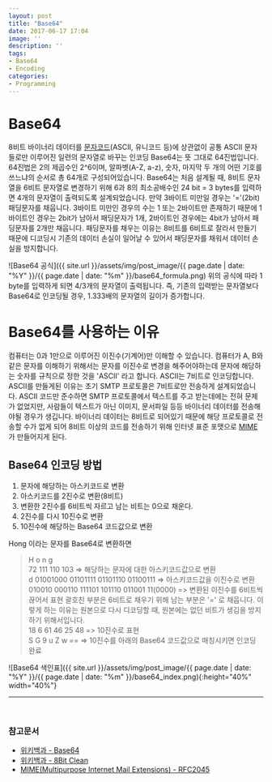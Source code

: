 ```yaml
---
layout: post
title: "Base64"
date: 2017-06-17 17:04
image: ''
description: ''
tags:
- Base64
- Encoding
categories:
- Programming
---
```


# Base64
8비트 바이너리 데이터를 [문자코드](https://ko.wikipedia.org/wiki/%EB%AC%B8%EC%9E%90_%EC%9D%B8%EC%BD%94%EB%94%A9)(ASCII, 유니코드 등)에 상관없이 공통 ASCII 문자들로만 이루어진 일련의 문자열로 바꾸는 인코딩
Base64는 뜻 그대로 64진법입니다.
64진법은 2의 제곱수인 2^6이며, 알파벳(A-Z, a-z), 숫자, 마지막 두 개의 어떤 기호를 쓰느냐의 순서로 총 64개로 구성되어있습니다.
Base64는 처음 설계될 때, 8비트 문자열을 6비트 문자열로 변경하기 위해 6과 8의 최소공배수인 24 bit = 3 bytes를 입력하면 4개의 문자열이 출력되도록 설계되었습니다.
만약 3바이트 미만일 경우는 '='(2bit) 패딩문자를 채웁니다. 3바이트 미만인 경우의 수는 1 또는 2바이트만 존재하기 때문에 1바이트인 경우는 2bit가 남아서 패딩문자가 1개, 2바이트인 경우에는 4bit가 남아서 패딩문자를 2개만 채웁니다. 패딩문자를 채우는 이유는 8비트를 6비트로 잘라서 만들기 때문에 디코딩시 기존의 데이터 손실이 일어날 수 있어서 패딩문자를 채워서 데이터 손실을 방지합니다.

![Base64 공식]({{ site.url }}/assets/img/post_image/{{ page.date | date: "%Y" }}/{{ page.date | date: "%m" }}/base64_formula.png)
위의 공식에 따라 1 byte를 입력하게 되면 4/3개의 문자열이 출력됩니다. 즉, 기존의 입력받는 문자열보다 Base64로 인코딩될 경우, 1.333배의 문자열의 길이가 증가합니다.

# Base64를 사용하는 이유
컴퓨터는 0과 1만으로 이루어진 이진수(기계어)만 이해할 수 있습니다. 컴퓨터가 A, B와 같은 문자를 이해하기 위해서는 문자를 이진수로 변경을 해주어야하는데 문자에 해당하는 숫자를 규칙으로 정한 것을 'ASCII' 라고 합니다. ASCII는 7비트로 인코딩합니다. ASCII를 만들게된 이유는 초기 SMTP 프로토콜은 7비트로만 전송하게 설계되었습니다. ASCII 코드만 준수하면 SMTP 프로토콜에서 텍스트를 주고 받는데에는 전혀 문제가 없었지만, 사람들이 텍스트가 아닌 이미지, 문서파일 등등 바이너리 데이터를 전송해야될 경우가 생깁니다. 바이너리 데이터는 8비트로 되어있기 때문에 해당 프로토콜로 전송할 수가 없게 되어 8비트 이상의 코드를 전송하기 위해 인터넷 표준 포맷으로 [MIME](https://ko.wikipedia.org/wiki/MIME)가 만들어지게 된다.


## Base64 인코딩 방법
1. 문자에 해당하는 아스키코드로 변환
2. 아스키코드를 2진수로 변환(8비트)
3. 변환한 2진수를 6비트씩 자르고 남는 비트는 0으로 채운다.
4. 2진수를 다시 10진수로 변환
5. 10진수에 해당하는 Base64 코드값으로 변환

Hong 이라는 문자를 Base64로 변환하면

>  H   o   n   g <br/>
> 72 111 110 103 => 해당하는 문자에 대한 아스키코드값으로 변환 <br/> d
01001000 01101111 01101110 01100111 => 아스키코드값을 이진수로 변환 <br/>
010010 000110 111101 101110 011001 11(0000) => 변환된 이진수를 6비트씩 끊어서 표현 괄호친 부분은 6비트로 채우기 위해 남는 부분은 '=' 로 채웁니다. 이렇게 하는 이유는 원본으로 다시 디코딩할 때, 원본에는 없던 비트가 생김을 방지하기 위해서입니다. <br/>
18 6 61 46 25 48 => 10진수로 표현 <br/>
S G 9 u Z w == => 10진수를 아래의 Base64 코드값으로 매칭시키면 인코딩 완료 <br/>

![Base64 색인표]({{ site.url }}/assets/img/post_image/{{ page.date | date: "%Y" }}/{{ page.date | date: "%m" }}/base64_index.png){:height="40%" width="40%"}




--------------------------------
<br/>


### 참고문서
* [위키백과 - Base64](https://ko.wikipedia.org/wiki/%EB%B2%A0%EC%9D%B4%EC%8A%A464)
* [위키백과 - 8Bit Clean](https://en.wikipedia.org/wiki/8-bit_clean)
* [MIME(Multipurpose Internet Mail Extensions) - RFC2045](https://tools.ietf.org/html/rfc2045)
